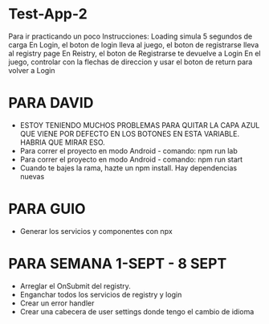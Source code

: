 ﻿# Test-App-2
Para ir practicando un poco
Instrucciones: Loading simula 5 segundos de carga
               En Login, el boton de login lleva al juego, el boton de registrarse lleva al registry page
               En Reistry, el boton de Registrarse te devuelve a Login
               En el juego, controlar con la flechas de direccion y usar el boton de return para volver a Login


# PARA DAVID

- ESTOY TENIENDO MUCHOS PROBLEMAS PARA QUITAR LA CAPA AZUL QUE VIENE POR DEFECTO EN LOS BOTONES EN ESTA VARIABLE. HABRIA QUE MIRAR ESO.
- Para correr el proyecto en modo Android - comando: npm run lab
- Para correr el proyecto en modo Android - comando: npm run start 
- Cuando te bajes la rama, hazte un npm install. Hay dependencias nuevas



# PARA GUIO 

- Generar los servicios y componentes con npx 

# PARA SEMANA 1-SEPT - 8 SEPT
- Arreglar el OnSubmit del registry.
- Enganchar todos los servicios de registry y login
- Crear un error handler
- Crear una cabecera de user settings donde tengo el cambio de idioma


